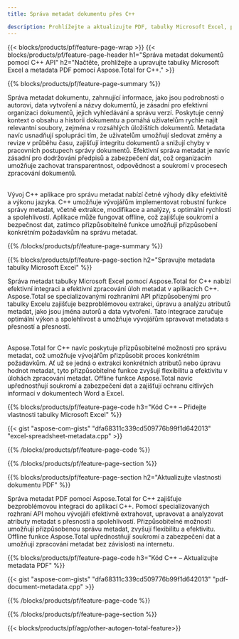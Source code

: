 ```yaml
---
title: Správa metadat dokumentu přes C++ 

description: Prohlížejte a aktualizujte PDF, tabulky Microsoft Excel, prezentace PowerPoint a metadata dokumentů Word prostřednictvím vaší aplikace C++.
---
```


{{< blocks/products/pf/feature-page-wrap >}}
{{< blocks/products/pf/feature-page-header h1="Správa metadat dokumentů pomocí C++ API" h2="Načtěte, prohlížejte a upravujte tabulky Microsoft Excel a metadata PDF pomocí Aspose.Total for C++." >}}

{{% blocks/products/pf/feature-page-summary %}}

Správa metadat dokumentu, zahrnující informace, jako jsou podrobnosti o autorovi, data vytvoření a názvy dokumentů, je zásadní pro efektivní organizaci dokumentů, jejich vyhledávání a správu verzí. Poskytuje cenný kontext o obsahu a historii dokumentu a pomáhá uživatelům rychle najít relevantní soubory, zejména v rozsáhlých úložištích dokumentů. Metadata navíc usnadňují spolupráci tím, že uživatelům umožňují sledovat změny a revize v průběhu času, zajišťují integritu dokumentů a snižují chyby v pracovních postupech správy dokumentů. Efektivní správa metadat je navíc zásadní pro dodržování předpisů a zabezpečení dat, což organizacím umožňuje zachovat transparentnost, odpovědnost a soukromí v procesech zpracování dokumentů.<br /><br />

Vývoj C++ aplikace pro správu metadat nabízí četné výhody díky efektivitě a výkonu jazyka. C++ umožňuje vývojářům implementovat robustní funkce správy metadat, včetně extrakce, modifikace a analýzy, s optimální rychlostí a spolehlivostí. Aplikace může fungovat offline, což zajišťuje soukromí a bezpečnost dat, zatímco přizpůsobitelné funkce umožňují přizpůsobení konkrétním požadavkům na správu metadat.

{{% /blocks/products/pf/feature-page-summary  %}}


{{% blocks/products/pf/feature-page-section  h2="Spravujte metadata tabulky Microsoft Excel" %}}

Správa metadat tabulky Microsoft Excel pomocí Aspose.Total for C++ nabízí efektivní integraci a efektivní zpracování úloh metadat v aplikacích C++. Aspose.Total se specializovanými rozhraními API přizpůsobenými pro tabulky Excelu zajišťuje bezproblémovou extrakci, úpravu a analýzu atributů metadat, jako jsou jména autorů a data vytvoření. Tato integrace zaručuje optimální výkon a spolehlivost a umožňuje vývojářům spravovat metadata s přesností a přesností. <br /><br />

Aspose.Total for C++ navíc poskytuje přizpůsobitelné možnosti pro správu metadat, což umožňuje vývojářům přizpůsobit proces konkrétním požadavkům. Ať už se jedná o extrakci konkrétních atributů nebo úpravu hodnot metadat, tyto přizpůsobitelné funkce zvyšují flexibilitu a efektivitu v úlohách zpracování metadat. Offline funkce Aspose.Total navíc upřednostňují soukromí a zabezpečení dat a zajišťují ochranu citlivých informací v dokumentech Word a Excel.

{{% blocks/products/pf/feature-page-code h3="Kód C++ – Přidejte vlastnosti tabulky Microsoft Excel" %}}

{{< gist "aspose-com-gists" "dfa68311c339cd509776b99f1d642013" "excel-spreadsheet-metadata.cpp" >}}

{{% /blocks/products/pf/feature-page-code  %}}

{{% /blocks/products/pf/feature-page-section %}}


{{% blocks/products/pf/feature-page-section  h2="Aktualizujte vlastnosti dokumentu PDF" %}}

Správa metadat PDF pomocí Aspose.Total for C++ zajišťuje bezproblémovou integraci do aplikací C++. Pomocí specializovaných rozhraní API mohou vývojáři efektivně extrahovat, upravovat a analyzovat atributy metadat s přesností a spolehlivostí. Přizpůsobitelné možnosti umožňují přizpůsobenou správu metadat, zvyšují flexibilitu a efektivitu. Offline funkce Aspose.Total upřednostňují soukromí a zabezpečení dat a umožňují zpracování metadat bez závislosti na internetu.

{{% blocks/products/pf/feature-page-code h3="Kód C++ – Aktualizujte metadata PDF" %}}

{{< gist "aspose-com-gists" "dfa68311c339cd509776b99f1d642013" "pdf-document-metadata.cpp" >}}

{{% /blocks/products/pf/feature-page-code  %}}

{{% /blocks/products/pf/feature-page-section %}}

{{< blocks/products/pf/agp/other-autogen-total-feature>}}